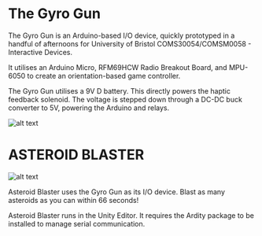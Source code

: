 ﻿# The Gyro Gun

The Gyro Gun is an Arduino-based I/O device, quickly prototyped in a handful of afternoons for  University of Bristol
COMS30054/COMSM0058 - Interactive Devices.

It utilises an Arduino Micro, RFM69HCW Radio Breakout Board, and MPU-6050 to create an orientation-based game controller.

The Gyro Gun utilises a 9V D battery. This directly powers the haptic feedback solenoid. The voltage is stepped down through a DC-DC buck converter to 5V, powering the Arduino and relays.


![alt text](https://i.imgur.com/hHACRT0.png)

# ASTEROID BLASTER


![alt text](https://i.imgur.com/IOwuqYb.png)


Asteroid Blaster uses the Gyro Gun as its I/O device.
Blast as many asteroids as you can within 66 seconds!

Asteroid Blaster runs in the Unity Editor. It requires the Ardity package to be installed to manage serial communication. 




